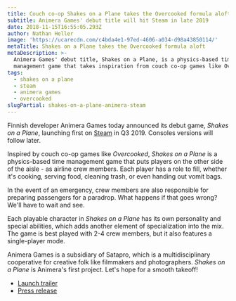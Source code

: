 ```yaml
---
title: Couch co-op Shakes on a Plane takes the Overcooked formula aloft
subtitle: Animera Games' debut title will hit Steam in late 2019
date: 2018-11-15T16:55:05.293Z
author: Nathan Heller
image: 'https://ucarecdn.com/c4bda4e1-97ed-4606-a034-d98a43850114/'
metaTitle: Shakes on a Plane takes the Overcooked formula aloft
metaDescription: >-
  Animera Games' debut title, Shakes on a Plane, is a physics-based time
  management game that takes inspiration from couch co-op games like Overcooked
tags:
  - shakes on a plane
  - steam
  - animera games
  - overcooked
slugPartial: shakes-on-a-plane-animera-steam
---
```

Finnish developer Animera Games today announced its debut game, _Shakes on a Plane_, launching first on [Steam](https://store.steampowered.com/app/964620/Shakes_on_a_Plane/) in Q3 2019. Consoles versions will follow later.

Inspired by couch co-op games like _Overcooked_, _Shakes on a Plane_ is a physics-based time management game that puts players on the other side of the aisle - as airline crew members. Each player has a role to fill, whether it's cooking, serving food, cleaning trash, or even handing out vomit bags.

In the event of an emergency, crew members are also responsible for preparing passengers for a paradrop. What happens if that goes wrong? We'll have to wait and see.

Each playable character in _Shakes on a Plane_ has its own personality and special abilities, which adds another element of specialization into the mix. The game is best played with 2-4 crew members, but it also features a single-player mode.

Animera Games is a subsidiary of Satapro, which is a multidisciplinary cooperative for creative folk like filmmakers and photographers. _Shakes on a Plane_ is Animera's first project. Let's hope for a smooth takeoff!

* [Launch trailer](https://youtu.be/mZfwDvocOCQ)
* [Press release](http://www.gamasutra.com/view/pressreleases/330650/Shakes_on_a_Plane__Hustle_at_30000_feet.php)
